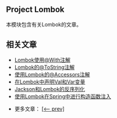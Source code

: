 ## Project Lombok

本模块包含有关Lombok的文章。

## 相关文章

+ [Lombok使用@With注解](docs/Lombok使用@With注解.md)
+ [Lombok的@ToString注解](docs/Lombok的@ToString注解.md)
+ [使用Lombok的@Accessors注解](docs/使用Lombok的@Accessors注解.md)
+ [在Lombok中声明Val和Var变量](docs/在Lombok中声明Val和Var变量.md)
+ [Jackson和Lombok的反序列化](docs/Jackson和Lombok的反序列化.md)
+ [使用Lombok在Spring中进行构造函数注入](docs/使用Lombok在Spring中进行构造函数注入.md)

- 更多文章： [[<-- prev]](../lombok-1/README.md)
